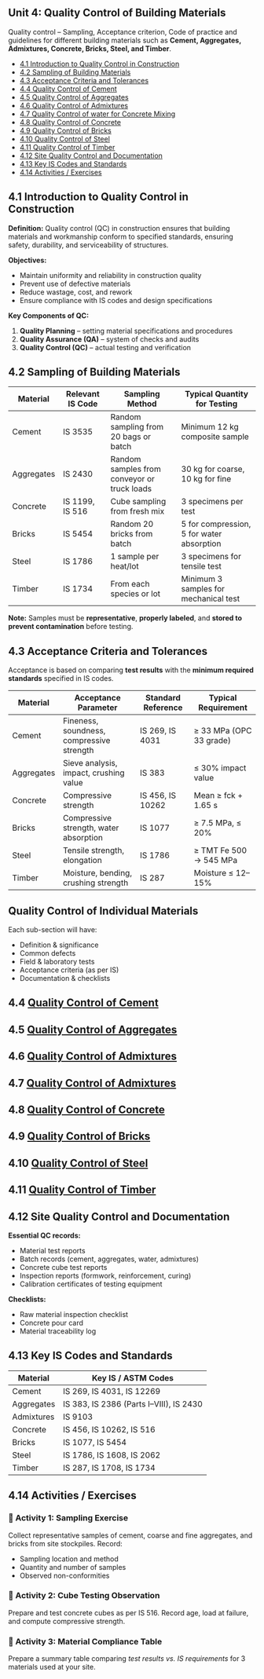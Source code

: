 ## **Unit 4: Quality Control of Building Materials**

Quality control – Sampling, Acceptance criterion, Code of practice and guidelines for different building materials such as **Cement, Aggregates, Admixtures, Concrete, Bricks, Steel, and Timber**.

* [4.1 Introduction to Quality Control in Construction](#41-introduction-to-quality-control-in-construction)
* [4.2 Sampling of Building Materials](#42-sampling-of-building-materials)
* [4.3 Acceptance Criteria and Tolerances](#43-acceptance-criteria-and-tolerances)
* [4.4 Quality Control of Cement](#44-quality-control-of-cement)
* [4.5 Quality Control of Aggregates](#45-quality-control-of-aggregates)
* [4.6 Quality Control of Admixtures](#46-quality-control-of-admixtures)
* [4.7 Quality Control of water for Concrete Mixing](#47-quality-control-of-water-for-concrete-mixing)
* [4.8 Quality Control of Concrete](#48-quality-control-of-concrete)
* [4.9 Quality Control of Bricks](#49-quality-control-of-bricks)
* [4.10 Quality Control of Steel](#410-quality-control-of-steel)
* [4.11 Quality Control of Timber](#411-quality-control-of-timber)
* [4.12 Site Quality Control and Documentation](#412-site-quality-control-and-documentation)
* [4.13 Key IS Codes and Standards](#413-key-is-codes-and-standards)
* [4.14 Activities / Exercises](#414-activities--exercises)

## **4.1 Introduction to Quality Control in Construction**

**Definition:**
Quality control (QC) in construction ensures that building materials and workmanship conform to specified standards, ensuring safety, durability, and serviceability of structures.

**Objectives:**

* Maintain uniformity and reliability in construction quality
* Prevent use of defective materials
* Reduce wastage, cost, and rework
* Ensure compliance with IS codes and design specifications

**Key Components of QC:**

1. **Quality Planning** – setting material specifications and procedures
2. **Quality Assurance (QA)** – system of checks and audits
3. **Quality Control (QC)** – actual testing and verification

## **4.2 Sampling of Building Materials**

| **Material** | **Relevant IS Code** | **Sampling Method**                         | **Typical Quantity for Testing**          |
| ------------ | -------------------- | ------------------------------------------- | ----------------------------------------- |
| Cement       | IS 3535              | Random sampling from 20 bags or batch       | Minimum 12 kg composite sample            |
| Aggregates   | IS 2430              | Random samples from conveyor or truck loads | 30 kg for coarse, 10 kg for fine          |
| Concrete     | IS 1199, IS 516      | Cube sampling from fresh mix                | 3 specimens per test                      |
| Bricks       | IS 5454              | Random 20 bricks from batch                 | 5 for compression, 5 for water absorption |
| Steel        | IS 1786              | 1 sample per heat/lot                       | 3 specimens for tensile test              |
| Timber       | IS 1734              | From each species or lot                    | Minimum 3 samples for mechanical test     |

**Note:** Samples must be **representative**, **properly labeled**, and **stored to prevent contamination** before testing.

## **4.3 Acceptance Criteria and Tolerances**

Acceptance is based on comparing **test results** with the **minimum required standards** specified in IS codes.

| **Material** | **Acceptance Parameter**                  | **Standard Reference** | **Typical Requirement** |
| ------------ | ----------------------------------------- | ---------------------- | ----------------------- |
| Cement       | Fineness, soundness, compressive strength | IS 269, IS 4031        | ≥ 33 MPa (OPC 33 grade) |
| Aggregates   | Sieve analysis, impact, crushing value    | IS 383                 | ≤ 30% impact value      |
| Concrete     | Compressive strength                      | IS 456, IS 10262       | Mean ≥ fck + 1.65 s     |
| Bricks       | Compressive strength, water absorption    | IS 1077                | ≥ 7.5 MPa, ≤ 20%        |
| Steel        | Tensile strength, elongation              | IS 1786                | ≥ TMT Fe 500 → 545 MPa  |
| Timber       | Moisture, bending, crushing strength      | IS 287                 | Moisture ≤ 12–15%       |

## **Quality Control of Individual Materials**

Each sub-section will have:

* Definition & significance
* Common defects
* Field & laboratory tests
* Acceptance criteria (as per IS)
* Documentation & checklists

## 4.4 [Quality Control of Cement](Unit_4/QC_Cement.md)  
## 4.5 [Quality Control of Aggregates](Unit_4/QC_Aggregates.md)  
## 4.6 [Quality Control of Admixtures](Unit_4/QC_Admixtures.md)  
## 4.7 [Quality Control of Admixtures](Unit_4/QC_Admixtures.md)
## 4.8 [Quality Control of Concrete](Unit_4/QC_Concrete.md)  
## 4.9 [Quality Control of Bricks](Unit_4/QC_Bricks.md)  
## 4.10 [Quality Control of Steel](Unit_4/QC_Steel.md)  
## 4.11 [Quality Control of Timber](Unit_4/QC_Timber.md)

## **4.12 Site Quality Control and Documentation**

**Essential QC records:**

* Material test reports
* Batch records (cement, aggregates, water, admixtures)
* Concrete cube test reports
* Inspection reports (formwork, reinforcement, curing)
* Calibration certificates of testing equipment

**Checklists:**

* Raw material inspection checklist
* Concrete pour card
* Material traceability log

## **4.13 Key IS Codes and Standards**

| **Material** | **Key IS / ASTM Codes**                 |
| ------------ | --------------------------------------- |
| Cement       | IS 269, IS 4031, IS 12269               |
| Aggregates   | IS 383, IS 2386 (Parts I–VIII), IS 2430 |
| Admixtures   | IS 9103                                 |
| Concrete     | IS 456, IS 10262, IS 516                |
| Bricks       | IS 1077, IS 5454                        |
| Steel        | IS 1786, IS 1608, IS 2062               |
| Timber       | IS 287, IS 1708, IS 1734                |

## **4.14 Activities / Exercises**

### 🔹 Activity 1: Sampling Exercise

Collect representative samples of cement, coarse and fine aggregates, and bricks from site stockpiles. Record:

* Sampling location and method
* Quantity and number of samples
* Observed non-conformities

### 🔹 Activity 2: Cube Testing Observation

Prepare and test concrete cubes as per IS 516.
Record age, load at failure, and compute compressive strength.

### 🔹 Activity 3: Material Compliance Table

Prepare a summary table comparing *test results vs. IS requirements* for 3 materials used at your site.


